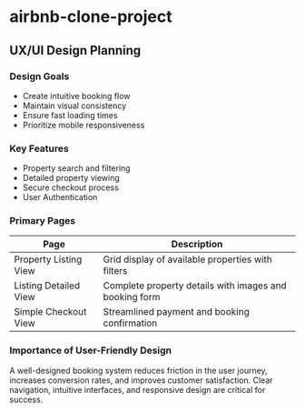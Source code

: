 # airbnb-clone-project
## UX/UI Design Planning
### Design Goals
- Create intuitive booking flow
- Maintain visual consistency
- Ensure fast loading times
- Prioritize mobile responsiveness
### Key Features
- Property search and filtering
- Detailed property viewing
- Secure checkout process
- User Authentication
### Primary Pages
| Page | Description |
| ----------- | ----------- |
| Property Listing View | Grid display of available properties with filters |
| Listing Detailed View | Complete property details with images and booking form |
| Simple Checkout View | Streamlined payment and booking confirmation
### Importance of User-Friendly Design
A well-designed booking system reduces friction in the user journey, increases conversion rates, and improves customer satisfaction. Clear navigation, intuitive interfaces, and responsive design are critical for success.
